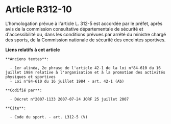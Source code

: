 # Article R312-10

L'homologation prévue à l'article L. 312-5 est accordée par le préfet, après avis de la commission consultative
départementale de sécurité et d'accessibilité ou, dans les conditions prévues par arrêté du ministre chargé des sports, de la
Commission nationale de sécurité des enceintes sportives.

**Liens relatifs à cet article**

	**Anciens textes**:

	  - 1er alinéa, 2e phrase de l'article 42-1 de la loi n°84-610 du 16 juillet 1984 relative à l'organisation et à la promotion des activités physiques et sportives
	  - Loi n°84-610 du 16 juillet 1984 - art. 42-1 (Ab)

	**Codifié par**:

	  - Décret n°2007-1133 2007-07-24 JORF 25 juillet 2007

	**Cite**:

	  - Code du sport. - art. L312-5 (V)
